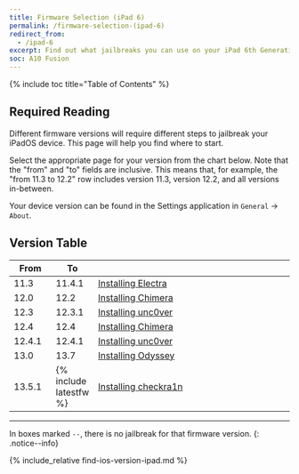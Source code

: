 ```yaml
---
title: Firmware Selection (iPad 6)
permalink: /firmware-selection-(ipad-6)
redirect_from:
  - /ipad-6
excerpt: Find out what jailbreaks you can use on your iPad 6th Generation
soc: A10 Fusion
---
```


{% include toc title="Table of Contents" %}

## Required Reading

Different firmware versions will require different steps to jailbreak your iPadOS device. This page will help you find where to start.

Select the appropriate page for your version from the chart below. Note that the "from" and "to" fields are inclusive. This means that, for example, the "from 11.3 to 12.2" row includes version 11.3, version 12.2, and all versions in-between.

Your device version can be found in the Settings application in `General` -> `About`.

## Version Table

<table class="version_table">
  <colgroup>
    <col span="1" style="width: 15%;">
    <col span="1" style="width: 15%;">
    <col span="1" style="width: 70%;">
  </colgroup>
  <thead>
    <tr>
      <th>From</th>
      <th>To</th>
      <th></th>
    </tr>
  </thead>
  <tbody>
    <tr>
      <td>11.3</td>
      <td>11.4.1</td>
      <td><a href="installing-electra">Installing Electra</a></td>
    </tr>
    <tr>
      <td>12.0</td>
      <td>12.2</td>
      <td><a href="installing-chimera">Installing Chimera</a></td>
    </tr>
    <tr>
      <td>12.3</td>
      <td>12.3.1</td>
      <td><a href="installing-unc0ver">Installing unc0ver</a></td>
    </tr>
    <tr>
      <td>12.4</td>
      <td>12.4</td>
      <td><a href="installing-chimera">Installing Chimera</a></td>
    </tr>
    <tr>
      <td>12.4.1</td>
      <td>12.4.1</td>
      <td><a href="installing-unc0ver">Installing unc0ver</a></td>
    </tr>
    <tr>
      <td>13.0</td>
      <td>13.7</td>
      <td><a href="installing-odyssey">Installing Odyssey</a></td>
    </tr>
    <tr>
      <td>13.5.1</td>
      <td>{% include latestfw %}</td>
      <td><a href="installing-checkra1n">Installing checkra1n</a></td>
     </tr>
  </tbody>
</table>

---

In boxes marked `--`, there is no jailbreak for that firmware version.
{: .notice--info}

{% include_relative find-ios-version-ipad.md %}
